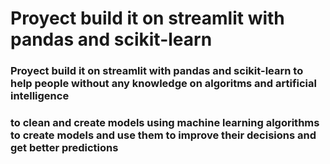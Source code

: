 # Proyect build it on streamlit with pandas and scikit-learn 

### Proyect build it on streamlit with pandas and scikit-learn to help people without any knowledge on algoritms and artificial intelligence 
### to clean and create models using machine learning algorithms to create models and use them to improve their decisions and get better predictions
